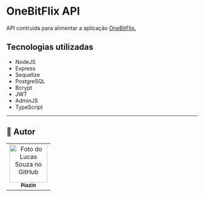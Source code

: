 
# OneBitFlix API

API contruida para alimentar a aplicação [OneBitFlix.](https://github.com/piazin/onebitflix_web) 




## Tecnologias utilizadas

* NodeJS
* Express 
* Sequelize 
* PostgreSQL 
* Bcrypt 
* JWT 
* AdminJS 
* TypeScript


---

## 🦄 Autor

<table>
  <tr>
    <td align="center">
      <a href="https://github.com/piazin">
        <img src="https://avatars.githubusercontent.com/u/92053288?v=4" width="100px;" alt="Foto do Lucas Souza no GitHub"/><br>
        <sub>
          <b>Piazin</b>
        </sub>
      </a>
    </td>
  </tr>
</table>

